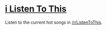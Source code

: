 # [i Listen To This](http://iic-ltt.herokuapp.com)

Listen to the current hot songs in [/r/ListenToThis](http://www.reddit.com/r/listentothis).